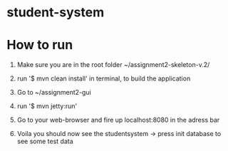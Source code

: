 # student-system
# How to run

1) Make sure you are in the root folder ~/assignment2-skeleton-v.2/

2) run '$ mvn clean install' in terminal, to build the application

3) Go to ~/assignment2-gui

4) run '$ mvn jetty:run'

5) Go to your web-browser and fire up localhost:8080 in the adress bar

6) Voila you should now see the studentsystem -> press init database to see some test data
